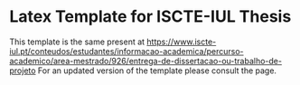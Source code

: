 # Latex Template for ISCTE-IUL Thesis

This template is the same present at https://www.iscte-iul.pt/conteudos/estudantes/informacao-academica/percurso-academico/area-mestrado/926/entrega-de-dissertacao-ou-trabalho-de-projeto
For an updated version of the template please consult the page.
